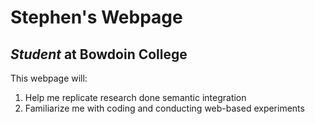 # Stephen's Webpage
## *Student* at **Bowdoin College**
This webpage will:
1. Help me replicate research done semantic integration
2. Familiarize me with coding and conducting web-based experiments